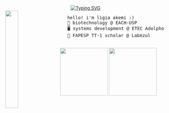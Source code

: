 <div align="center">
      <a href="https://git.io/typing-svg"><img src="https://readme-typing-svg.demolab.com?font=Fira+Code&pause=1000&color=FF6E96&width=435&lines=hello!+this+is+ligia+akemi+%3A)" alt="Typing SVG" /></a>
</div>

<img src="https://pa1.aminoapps.com/7668/e823dd5d02877124689a9a0e00ad482d84d8c55ar1-500-250_hq.gif" width="28%" align="left" />

<pre width="200px">
      hello! i'm ligia akemi :)
      🧬 biotechnology @ EACH-USP  
      🖥️ systems development @ ETEC Adolpho Berezin  
      🦠 FAPESP TT-1 scholar @ LabAzul  
</pre>
<br>
<div align="center">
  <img height="150px" src="https://github-readme-stats.vercel.app/api/top-langs/?username=limiyama&layout=compact&theme=dracula&hide_border=true">  <img height="150px" src="https://github-readme-stats.vercel.app/api?username=limiyama&show_icons=true&theme=dracula&hide_border=true">
</div>
